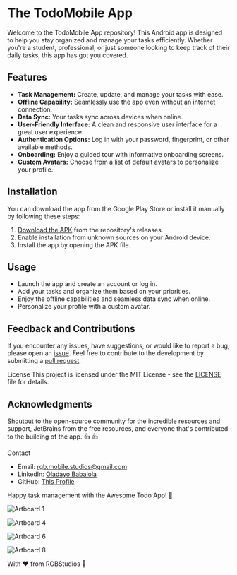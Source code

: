 # The TodoMobile App
Welcome to the TodoMobile App repository! 
This Android app is designed to help you stay organized and manage your tasks efficiently. 
Whether you're a student, professional, or just someone looking to keep track of their daily tasks, this app has got you covered.

## Features
- **Task Management:** Create, update, and manage your tasks with ease.
- **Offline Capability:** Seamlessly use the app even without an internet connection.
- **Data Sync:** Your tasks sync across devices when online.
- **User-Friendly Interface:** A clean and responsive user interface for a great user experience.
- **Authentication Options:** Log in with your password, fingerprint, or other available methods.
- **Onboarding:** Enjoy a guided tour with informative onboarding screens.
- **Custom Avatars:** Choose from a list of default avatars to personalize your profile.

## Installation
You can download the app from the Google Play Store or install it manually by following these steps:

1. [Download the APK](https://github.com/cooncudee/TODO_Mobile/raw/master/app/release/TodoMobile1.3.4.apk) from the repository's releases.
1. Enable installation from unknown sources on your Android device.
1. Install the app by opening the APK file.

## Usage
- Launch the app and create an account or log in.
- Add your tasks and organize them based on your priorities.
- Enjoy the offline capabilities and seamless data sync when online.
- Personalize your profile with a custom avatar.

## Feedback and Contributions
If you encounter any issues, have suggestions, or would like to report a bug, please open an [issue](/issues).
Feel free to contribute to the development by submitting a [pull request](/pulls).

License
This project is licensed under the MIT License - see the [LICENSE](/LICENSE.md) file for details.

## Acknowledgments
Shoutout to the open-source community for the incredible resources and support, JetBrains from the free resources, and everyone that's contributed to the building of the app. :+1: :+1:

Contact
- Email: rgb.mobile.studios@gmail.com
- LinkedIn: [Oladayo Babalola](https://linkedin.com/in/oladayo-babalola-spt/)
- GitHub: [This Profile](https://github.com/cooncudee/)

Happy task management with the Awesome Todo App! 🚀

![Artboard 1](https://github.com/cooncudee/TODO_Mobile/assets/66222345/70ba8906-10e1-499d-a445-7c080d1f6d84) 

![Artboard 4](https://github.com/cooncudee/TODO_Mobile/assets/66222345/fbee0b0c-438b-4b42-a248-8e84314f2062) 

![Artboard 6](https://github.com/cooncudee/TODO_Mobile/assets/66222345/a32cfddc-44ac-494f-80e7-1e69449c2ca5) 

![Artboard 8](https://github.com/cooncudee/TODO_Mobile/assets/66222345/4b712ad5-893d-49dc-b0d7-519761586be5)

With ❤️ from RGBStudios 🎨
